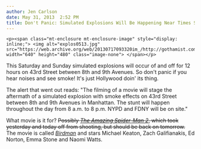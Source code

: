 ```yaml
---
author: Jen Carlson
date: May 31, 2013  2:52 PM
title: Don't Panic: Simulated Explosions Will Be Happening Near Times Square
---
```



	
	
	
	<p><span class="mt-enclosure mt-enclosure-image" style="display: inline;"> <img alt="explos0513.jpg" src="https://web.archive.org/web/20130717093320im_/http://gothamist.com/attachments/arts_jen/explos0513.jpg" width="640" height="480" class="image-none"> </span></p>

<p>This Saturday and Sunday simulated explosions will occur of and off for 12 hours on 43rd Street between 8th and 9th Avenues. So don&apos;t panic if you hear noises and see smoke! It&apos;s just Hollywood doin&apos; its thing.</p>

<p>The alert that went out reads: &quot;The filming of a movie will stage the aftermath of a simulated explosion with smoke effects on 43rd Street between 8th and 9th Avenues in Manhattan. The stunt will happen throughout the day from 8 a.m. to 8 p.m.  NYPD and FDNY will be on site.&quot;</p>

<p>What movie is it for? <strike>Possibly <a href="https://web.archive.org/web/20130717093320/http://gothamist.com/tags/spiderman"><em>The Amazing Spider-Man 2</em></a>, which took yesterday and today off from shooting, but should be back on tomorrow.</strike> The movie is called <a href="https://web.archive.org/web/20130717093320/http://www.imdb.com/title/tt2562232/"><em>Birdman</em></a> and stars Michael Keaton, Zach Galifianakis, Ed Norton, Emma Stone and Naomi Watts.</p>
	
	
	
	
	

